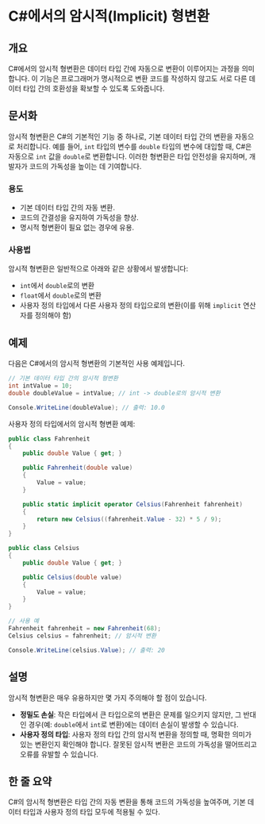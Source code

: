 <!--
Meta Description: # C#에서의 암시적(Implicit) 형변환 ## 개요 C#에서의 암시적 형변환은 데이터 타입 간에 자동으로 변환이 이루어지는 과정을 의미합니다. 이 기능은 프로그래머가 명시적으로 변환 코드를 작성하지 않고도 서로 다른 데이터 타입 간의 호환성을 확보할 수 있도록 도...
Meta Keywords: 암시적, double, value, fahrenheit, 데이터
-->

# C#에서의 암시적(Implicit) 형변환

## 개요
C#에서의 암시적 형변환은 데이터 타입 간에 자동으로 변환이 이루어지는 과정을 의미합니다. 이 기능은 프로그래머가 명시적으로 변환 코드를 작성하지 않고도 서로 다른 데이터 타입 간의 호환성을 확보할 수 있도록 도와줍니다.

## 문서화
암시적 형변환은 C#의 기본적인 기능 중 하나로, 기본 데이터 타입 간의 변환을 자동으로 처리합니다. 예를 들어, `int` 타입의 변수를 `double` 타입의 변수에 대입할 때, C#은 자동으로 `int` 값을 `double`로 변환합니다. 이러한 형변환은 타입 안전성을 유지하며, 개발자가 코드의 가독성을 높이는 데 기여합니다.

### 용도
- 기본 데이터 타입 간의 자동 변환.
- 코드의 간결성을 유지하여 가독성을 향상.
- 명시적 형변환이 필요 없는 경우에 유용.

### 사용법
암시적 형변환은 일반적으로 아래와 같은 상황에서 발생합니다:
- `int`에서 `double`로의 변환
- `float`에서 `double`로의 변환
- 사용자 정의 타입에서 다른 사용자 정의 타입으로의 변환(이를 위해 `implicit` 연산자를 정의해야 함)

## 예제
다음은 C#에서의 암시적 형변환의 기본적인 사용 예제입니다.

```csharp
// 기본 데이터 타입 간의 암시적 형변환
int intValue = 10;
double doubleValue = intValue; // int -> double로의 암시적 변환

Console.WriteLine(doubleValue); // 출력: 10.0
```

사용자 정의 타입에서의 암시적 형변환 예제:

```csharp
public class Fahrenheit
{
    public double Value { get; }

    public Fahrenheit(double value)
    {
        Value = value;
    }

    public static implicit operator Celsius(Fahrenheit fahrenheit)
    {
        return new Celsius((fahrenheit.Value - 32) * 5 / 9);
    }
}

public class Celsius
{
    public double Value { get; }

    public Celsius(double value)
    {
        Value = value;
    }
}

// 사용 예
Fahrenheit fahrenheit = new Fahrenheit(68);
Celsius celsius = fahrenheit; // 암시적 변환

Console.WriteLine(celsius.Value); // 출력: 20
```

## 설명
암시적 형변환은 매우 유용하지만 몇 가지 주의해야 할 점이 있습니다.

- **정밀도 손실**: 작은 타입에서 큰 타입으로의 변환은 문제를 일으키지 않지만, 그 반대인 경우(예: `double`에서 `int`로 변환)에는 데이터 손실이 발생할 수 있습니다.
- **사용자 정의 타입**: 사용자 정의 타입 간의 암시적 변환을 정의할 때, 명확한 의미가 있는 변환인지 확인해야 합니다. 잘못된 암시적 변환은 코드의 가독성을 떨어뜨리고 오류를 유발할 수 있습니다.

## 한 줄 요약
C#의 암시적 형변환은 타입 간의 자동 변환을 통해 코드의 가독성을 높여주며, 기본 데이터 타입과 사용자 정의 타입 모두에 적용될 수 있다.